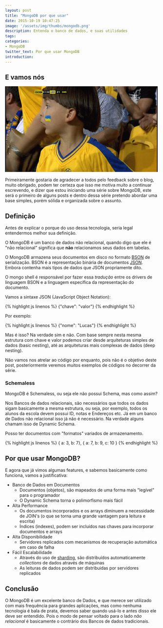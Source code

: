 ```yaml
---
layout: post
title: "MongoDB por que usar"
date: 2015-10-19 10:47:25
image: '/assets/img/thumbs/mongodb.png'
description: Entenda o banco de dados, e suas utilidades
tags:
categories:
- MongoDB
twitter_text: Por que usar MongoDB
introduction:
---
```


## E vamos nós

![Vamos nós](/assets/img/posts/serie-mongo-db/giphy.gif)

Primeiramente gostaria de agradecer a todos pelo feedback sobre o blog, muito obrigado, podem ter certeza que isso me motiva muito a continuar escrevendo, e dizer que estou iniciando uma série sobre MongoDB, este será o primeiro de alguns posts e dentro dessa série pretendo abordar uma base simples, porém sólida e organizada sobre o assunto.

## Definição

Antes de explicar o porque do uso dessa tecnologia, seria legal entendermos melhor sua definição.

O MongoDB é um banco de dados não relacional, quando digo que ele é "não relacional" significa que **não** relacionamos seus dados em tabelas.

O MongoDB armazena seus documentos em disco no formato [BSON](http://bsonspec.org) de serialização. BSON é a representação binária de documentos [JSON](http://json.org). Embora contenha mais tipos de dados que JSON propriamente dito.

O mongo shell é responsável por fazer essa *tradução* entre os drivers de linguagem BSON e a linguagem específica da representação do documento.

Vamos a sintaxe JSON (JavaScript Object Notation):

{% highlight js linenos %}
{"chave": "valor"}
{% endhighlight %}

Por exemplo:

{% highlight js linenos %}
{"nome": "Lucas"}
{% endhighlight %}

Mas é isso? Na verdade sim e não. Com base sempre nesta mesma estrutura com chave e valor podemos criar desde arquiteturas simples de dados (basic nesting), até as arquiteturas mais complexas de dados (deep nesting).

Não vamos nos atrelar ao código por enquanto, pois não é o objetivo deste post, posteriormente veremos muitos exemplos de códigos no decorrer da série.

### Schemaless

MongoDB é Schemaless, ou seja ele não possui Schema, mas como assim?

Nos Bancos de dados relacionais, são necessários que todos os dados sigam basicamente a mesma estrutura, ou seja, por exemplo, todos os alunos da escola devem possui ID, notas e Endereços etc. Já em um banco de Dados não relacional isso já não é necessário. Na verdade alguns chamam isso de Dynamic Schema.

Posso ter documentos com "formatos" variados de armazenamento.

{% highlight js linenos %}
{ a: 3, b: 7},
{ a: 7, b: 9, c: 10 }
{% endhighlight %}

## Por que usar MongoDB?

E agora que já vimos algumas features, e sabemos basicamente como funciona, vamos a justificativa:

* Banco de Dados em Documentos
	* Documentos (objetos), são mapeados de uma forma mais "legível" para o programador
	* O Dynamic Schema torna o polimorfismo mais fácil
* Alta Performance
	* Os documentos incorporados e os arrays diminuem a necessidade de JOIN's (o que se torna uma grande vantagem para leitura e escrita)
	* Índices (indexes), podem ser incluídos nas chaves para incorporar documentos e arrays
* Alta Disponibilidade
	* Servidores replicados com mecanismos de recuperação automática em caso de falha
* Fácil Escalabilidade
	* Através do uso de [sharding](http://docs.mongodb.org/manual/core/sharding/?_ga=1.169117673.99856725.1429377578), são distribuídos automaticamente *collections* de dados através de máquinas
	* As leituras de dados podem ser distribuidas por servidores replicados

## Conclusão

O MongoDB é um excelente banco de Dados, e que merece ser utilizado com mais frequência para grandes aplicações, mas como nenhuma tecnologia é bala de prata, devemos saber quando usá-lo e antes disso ele deve ser entendido. Pois o modo de pensar voltado para o lado *não relacional* é basicamente o contrário dos Bancos de dados tradicionais.